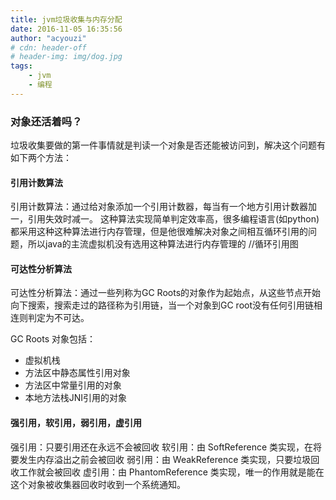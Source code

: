 ```yaml
---
title: jvm垃圾收集与内存分配
date: 2016-11-05 16:35:56
author: "acyouzi"
# cdn: header-off
# header-img: img/dog.jpg
tags:
	- jvm
	- 编程
---
```


### 对象还活着吗？
垃圾收集要做的第一件事情就是判读一个对象是否还能被访问到，解决这个问题有如下两个方法：
#### 引用计数算法
引用计数算法：通过给对象添加一个引用计数器，每当有一个地方引用计数器加一，引用失效时减一。
这种算法实现简单判定效率高，很多编程语言(如python)都采用这种这种算法进行内存管理，但是他很难解决对象之间相互循环引用的问题，所以java的主流虚拟机没有选用这种算法进行内存管理的
//循环引用图

#### 可达性分析算法
可达性分析算法：通过一些列称为GC Roots的对象作为起始点，从这些节点开始向下搜索，搜索走过的路径称为引用链，当一个对象到GC root没有任何引用链相连则判定为不可达。

GC Roots 对象包括：
* 虚拟机栈
* 方法区中静态属性引用对象
* 方法区中常量引用的对象
* 本地方法栈JNI引用的对象

#### 强引用，软引用，弱引用，虚引用
强引用：只要引用还在永远不会被回收
软引用：由 SoftReference 类实现，在将要发生内存溢出之前会被回收
弱引用：由 WeakReference 类实现，只要垃圾回收工作就会被回收
虚引用：由 PhantomReference 类实现，唯一的作用就是能在这个对象被收集器回收时收到一个系统通知。



